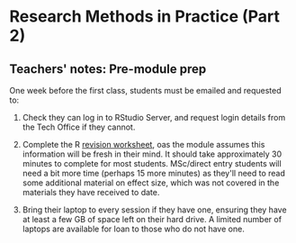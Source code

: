 # Research Methods in Practice (Part 2)

## Teachers' notes: Pre-module prep

One week before the first class, students must be emailed and requested to:

1. Check they can log in to RStudio Server, and request login details from the Tech Office if they cannot.

2. Complete the R [revision worksheet](https://ajwills72.github.io/rminr/revision.html), oas the module assumes this information will be fresh in their mind. It should take approximately 30 minutes to complete for most students. MSc/direct entry students will need a bit more time (perhaps 15 more minutes) as they'll need to read some additional material on effect size, which was not covered in the materials they have received to date.

3. Bring their laptop to every session if they have one, ensuring they have at least a few GB of space left on their hard drive. A limited number of laptops are available for loan to those who do not have one.

